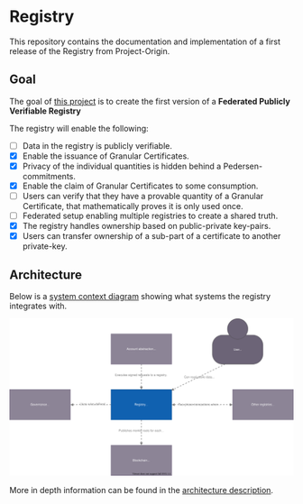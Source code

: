 # Registry

This repository contains the documentation and implementation of a first
release of the Registry from Project-Origin.

## Goal

The goal of [this project](https://github.com/orgs/project-origin/projects/1) is to create the first version of a **Federated Publicly Verifiable Registry**

The registry will enable the following:

- [ ] Data in the registry is publicly verifiable.
- [x] Enable the issuance of Granular Certificates.
- [x] Privacy of the individual quantities is hidden behind a Pedersen-commitments.
- [x] Enable the claim of Granular Certificates to some consumption.
- [ ] Users can verify that they have a provable quantity of a Granular Certificate, that mathematically proves it is only used once.
- [ ] Federated setup enabling multiple registries to create a shared truth.
- [x] The registry handles ownership based on public-private key-pairs.
- [x] Users can transfer ownership of a sub-part of a certificate to another private-key.

## Architecture

Below is a [system context diagram](https://c4model.com/#SystemContextDiagram) showing what systems the registry integrates with.

![C4 system diagram](system_diagram.drawio.svg)

More in depth information can be found in the [architecture description](architecture.md).
